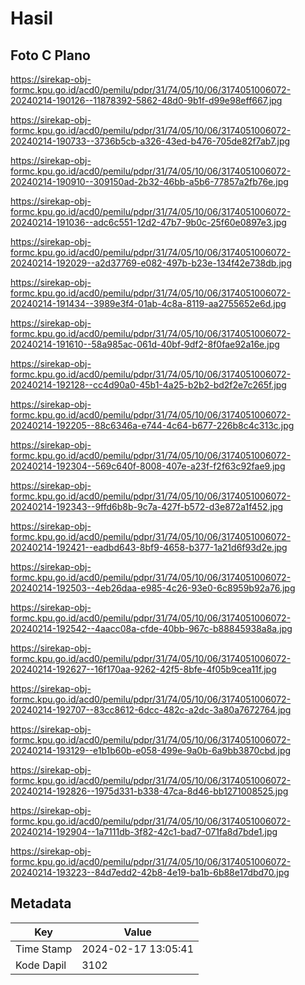 # Hasil

## Foto C Plano

https://sirekap-obj-formc.kpu.go.id/acd0/pemilu/pdpr/31/74/05/10/06/3174051006072-20240214-190126--11878392-5862-48d0-9b1f-d99e98eff667.jpg

https://sirekap-obj-formc.kpu.go.id/acd0/pemilu/pdpr/31/74/05/10/06/3174051006072-20240214-190733--3736b5cb-a326-43ed-b476-705de82f7ab7.jpg

https://sirekap-obj-formc.kpu.go.id/acd0/pemilu/pdpr/31/74/05/10/06/3174051006072-20240214-190910--309150ad-2b32-46bb-a5b6-77857a2fb76e.jpg

https://sirekap-obj-formc.kpu.go.id/acd0/pemilu/pdpr/31/74/05/10/06/3174051006072-20240214-191036--adc6c551-12d2-47b7-9b0c-25f60e0897e3.jpg

https://sirekap-obj-formc.kpu.go.id/acd0/pemilu/pdpr/31/74/05/10/06/3174051006072-20240214-192029--a2d37769-e082-497b-b23e-134f42e738db.jpg

https://sirekap-obj-formc.kpu.go.id/acd0/pemilu/pdpr/31/74/05/10/06/3174051006072-20240214-191434--3989e3f4-01ab-4c8a-8119-aa2755652e6d.jpg

https://sirekap-obj-formc.kpu.go.id/acd0/pemilu/pdpr/31/74/05/10/06/3174051006072-20240214-191610--58a985ac-061d-40bf-9df2-8f0fae92a16e.jpg

https://sirekap-obj-formc.kpu.go.id/acd0/pemilu/pdpr/31/74/05/10/06/3174051006072-20240214-192128--cc4d90a0-45b1-4a25-b2b2-bd2f2e7c265f.jpg

https://sirekap-obj-formc.kpu.go.id/acd0/pemilu/pdpr/31/74/05/10/06/3174051006072-20240214-192205--88c6346a-e744-4c64-b677-226b8c4c313c.jpg

https://sirekap-obj-formc.kpu.go.id/acd0/pemilu/pdpr/31/74/05/10/06/3174051006072-20240214-192304--569c640f-8008-407e-a23f-f2f63c92fae9.jpg

https://sirekap-obj-formc.kpu.go.id/acd0/pemilu/pdpr/31/74/05/10/06/3174051006072-20240214-192343--9ffd6b8b-9c7a-427f-b572-d3e872a1f452.jpg

https://sirekap-obj-formc.kpu.go.id/acd0/pemilu/pdpr/31/74/05/10/06/3174051006072-20240214-192421--eadbd643-8bf9-4658-b377-1a21d6f93d2e.jpg

https://sirekap-obj-formc.kpu.go.id/acd0/pemilu/pdpr/31/74/05/10/06/3174051006072-20240214-192503--4eb26daa-e985-4c26-93e0-6c8959b92a76.jpg

https://sirekap-obj-formc.kpu.go.id/acd0/pemilu/pdpr/31/74/05/10/06/3174051006072-20240214-192542--4aacc08a-cfde-40bb-967c-b88845938a8a.jpg

https://sirekap-obj-formc.kpu.go.id/acd0/pemilu/pdpr/31/74/05/10/06/3174051006072-20240214-192627--16f170aa-9262-42f5-8bfe-4f05b9cea11f.jpg

https://sirekap-obj-formc.kpu.go.id/acd0/pemilu/pdpr/31/74/05/10/06/3174051006072-20240214-192707--83cc8612-6dcc-482c-a2dc-3a80a7672764.jpg

https://sirekap-obj-formc.kpu.go.id/acd0/pemilu/pdpr/31/74/05/10/06/3174051006072-20240214-193129--e1b1b60b-e058-499e-9a0b-6a9bb3870cbd.jpg

https://sirekap-obj-formc.kpu.go.id/acd0/pemilu/pdpr/31/74/05/10/06/3174051006072-20240214-192826--1975d331-b338-47ca-8d46-bb1271008525.jpg

https://sirekap-obj-formc.kpu.go.id/acd0/pemilu/pdpr/31/74/05/10/06/3174051006072-20240214-192904--1a7111db-3f82-42c1-bad7-071fa8d7bde1.jpg

https://sirekap-obj-formc.kpu.go.id/acd0/pemilu/pdpr/31/74/05/10/06/3174051006072-20240214-193223--84d7edd2-42b8-4e19-ba1b-6b88e17dbd70.jpg


## Metadata

| Key        | Value               |
| ---------- | ------------------- |
| Time Stamp | 2024-02-17 13:05:41 |
| Kode Dapil | 3102                |



